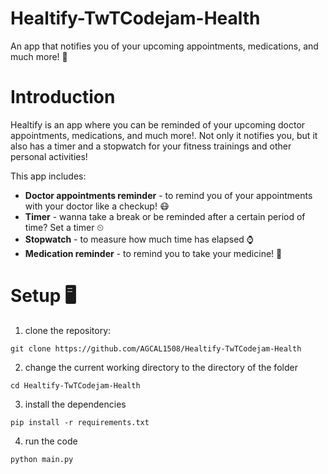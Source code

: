 # Healtify-TwTCodejam-Health
An app that notifies you of your upcoming appointments, medications, and much more! 🔔 

# Introduction 
Healtify is an app where you can be reminded of your upcoming doctor appointments, medications, and much more!.  Not only it notifies you, but it also has a timer and a stopwatch for your fitness trainings and other personal activities!

This app includes:
- **Doctor appointments reminder** - to remind you of your appointments with your doctor like a checkup! 😷 
- **Timer** - wanna take a break or be reminded after a certain period of time? Set a timer ⏲ 
- **Stopwatch** - to measure how much time has elapsed ⌚ 
- **Medication reminder** - to remind you to take your medicine! 💊 

# Setup 🖥 
1. clone the repository: 
```
git clone https://github.com/AGCAL1508/Healtify-TwTCodejam-Health
```
2. change the current working directory to the directory of the folder
```
cd Healtify-TwTCodejam-Health
```
3. install the dependencies
```
pip install -r requirements.txt
```
4. run the code
```
python main.py
```

